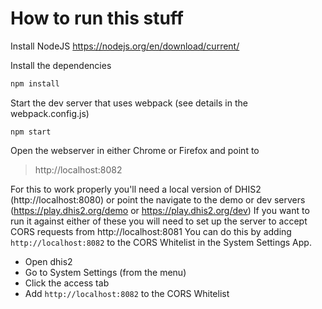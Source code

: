 # How to run this stuff

Install NodeJS
https://nodejs.org/en/download/current/

Install the dependencies
```bash
npm install
```

Start the dev server that uses webpack (see details in the webpack.config.js)
```
npm start
```

Open the webserver in either Chrome or Firefox and point to
> http://localhost:8082

For this to work properly you'll need a local version of DHIS2 (http://localhost:8080) or point the navigate to the demo or dev servers (https://play.dhis2.org/demo or https://play.dhis2.org/dev)
If you want to run it against either of these you will need to set up the server to accept CORS requests from http://localhost:8081
You can do this by adding `http://localhost:8082` to the CORS Whitelist in the System Settings App.

- Open dhis2
- Go to System Settings (from the menu)
- Click the access tab
- Add `http://localhost:8082` to the CORS Whitelist
